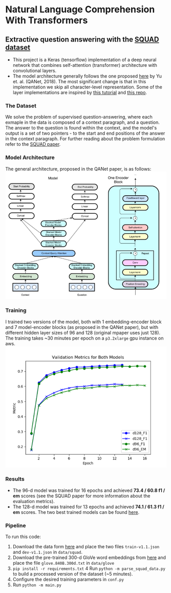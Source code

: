 # Natural Language Comprehension With Transformers
## Extractive question answering with the [SQUAD dataset](https://rajpurkar.github.io/SQuAD-explorer/)

* This project is a Keras (tensorflow) implementation of a deep neural network that combines self-attention (transformer) architecture with convolutional layers. 
* The model architecture generally follows the one proposed [here](https://arxiv.org/pdf/1804.09541.pdf) by Yu et. al. (QANet, 2018). The most significant change is that in this implementation we skip all character-level representation. Some of the layer implementations are inspired by [this tutorial](https://www.tensorflow.org/tutorials/text/transformer#top_of_page) and [this repo](https://github.com/nptdat/qanet).

### The Dataset
We solve the problem of supervised question-answering, where each exmaple in the data is composed of a context paragraph, and a question. The answer to the question is found within the context, and the model's output is a set of two pointers - to the start and end positions of the answer in the context paragraph.
For further reading about the problem formulation refer to the [SQUAD paper](https://arxiv.org/abs/1606.05250).

### Model Architecture
The general architecture, proposed in the QANet paper, is as follows:
![qanet-arch](https://github.com/yoav1412/attention-question-answering/blob/master/images/qanet-arch.jpg)

### Training
I trained two versions of the model, both with 1 embedding-encoder block and 7 model-encoder blocks (as proposed in the QANet paper), but with different hidden layer sizes of 96 and 128 (original mpaper uses just 128).
The training takes ~30 minutes per epoch on a `p3.2xlarge` gpu instance on aws. 
![validation metrics](https://github.com/yoav1412/attention-question-answering/blob/master/images/validation_metrics_plot.png)

### Results
* The 96-d model was trained for 16 epochs and achieved **73.4 / 60.8 f1 / em** scores (see the SQUAD paper for more information about the evaluation metrics).
* The 128-d model was trained for 13 epochs and achieved **74.1 / 61.3 f1 / em** scores.
The two best trained models can be found [here]().

### Pipeline
To run this code:
1. Download the data form [here](https://rajpurkar.github.io/SQuAD-explorer/) and place the two files `train-v1.1.json` and `dev-v1.1.json` in `data/squad`.
2. Download the pre-trained 300-d GloVe word embeddings from [here](https://nlp.stanford.edu/projects/glove/) and place the file `glove.840B.300d.txt` in `data/glove`
3. `pip install -r requirements.txt`
4 Run `python -m parse_squad_data.py` to build a processed version of the dataset (~5 minutes).
5. Configure the desired training parameters in `conf.py`
6. Run `python -m main.py`

